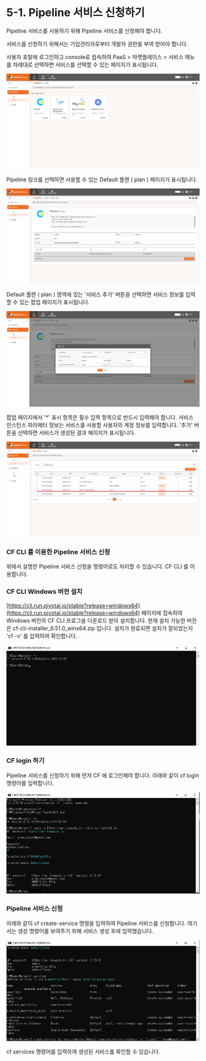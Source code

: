 # 5-1. Pipeline 서비스 신청하기

Pipeline 서비스를 사용하기 위해 Pipeline 서비스를 신청해야 합니다.

서비스를 신청하기 위해서는 기업관리자로부터 개발자 권한을 부여 받아야 합니다.

사용자 포탈에 로그인하고 console로 접속하여 PaaS &gt; 마켓플레이스 &gt; 서비스 메뉴를 차례대로 선택하면 서비스를 선택할 수 있는 페이지가 표시됩니다.

![](../../.gitbook/assets/marketplace-service.png)

Pipeline 링크를 선택하면 사용할 수 있는  Default 플랜 \( plan \) 페이지가 표시됩니다.

![](../../.gitbook/assets/marketplace-service-pipeline-plan.png)

Default 플랜 \( plan \) 영역에 있는 '서비스 추가' 버튼을 선택하면 서비스 정보를 입력할  수 있는 팝업 페이지가 표시됩니다.

![](../../.gitbook/assets/marketplace-service-pipeline-add.png)

팝업 페이지에서 '\*' 표시 항목은 필수 입력 항목으로 반드시 입력해야 합니다. 서비스 인스턴스 파라메터 정보는 서비스를 사용할 사용자의 계정 정보를 입력합니다. '추가' 버튼을 선택하면 서비스가 생성된 결과 페이지가 표시됩니다. 

![](../../.gitbook/assets/marketplace-service-pipeline-created.png)



### CF CLI 를 이용한 Pipeline 서비스 신청

위에서 설명한 Pipeline 서비스 신청을 명령어로도 처리할 수 있습니다. CF CLI 를 이용합니다.



### CF CLI Windows 버전 설치

[https://cli.run.pivotal.io/stable?release=windows64](https://cli.run.pivotal.io/stable?release=windows64) 페이지에 접속하여 Windows 버전의 CF CLI 프로그을 다운로드 받아 설치합니다. 현재 설치 가능한 버전은 cf-cli-installer\_6.51.0\_winx64.zip 입니다. 설치가 완료되면 설치가 잘되었는지 'cf -v' 를 입력하여 확인합니다.

![](../../.gitbook/assets/cf_version.png)

### 

### CF login 하기

Pipeline 서비스를 신청하기 위해 먼저 CF 에 로그인해야 합니다. 아래와 같이 cf login 명령어를 입력합니다.

![](../../.gitbook/assets/cf_login.png)



### Pipeline 서비스 신청

아래와 같이 cf create-service 명령을 입력하여 Pipeline 서비스를 신청합니다. 여기서는 생성 명령어를 보여주기 위해 서비스 생성 후에 입력했습니다.

![](../../.gitbook/assets/cf-create-pipeline.png)

cf services 명령어를 입력하여 생성된 서비스를 확인할 수 있습니다.

